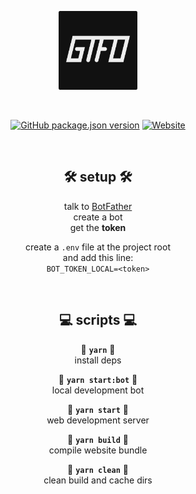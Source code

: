 <div align="center">

<a href="https://gtfo.now.sh"><img src="https://raw.githubusercontent.com/GTFOCrew/gtfo/master/src/img/gtfo.png" width="25%"></a>

<br>

[![GitHub package.json version](https://img.shields.io/github/package-json/v/GTFOCrew/gtfo)](https://github.com/GTFOCrew/gtfo) [![Website](https://img.shields.io/website?down_message=offline&label=server&up_message=online&url=https%3A%2F%2Fgtfo.now.sh)](https://gtfo.now.sh)

<br>

## 🛠 setup 🛠

talk to [BotFather](https://t.me/BotFather)<br>
create a bot<br>
get the **token**

create a `.env` file at the project root<br>
and add this line:<br>
`BOT_TOKEN_LOCAL=<token>`

<br>

## :computer: scripts :computer:

🧶 **`yarn`** 🧶<br>
install deps

🤖 **`yarn start:bot`** 🤖<br>
local development bot

🌠 **`yarn start`** 🌠<br>
web development server

🚧 **`yarn build`** 🚧<br>
compile website bundle

🧹 **`yarn clean`** 🧹<br>
clean build and cache dirs

</div>
